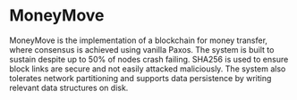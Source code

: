# MoneyMove
MoneyMove is the implementation of a blockchain for money transfer, where consensus is achieved using vanilla Paxos. The system is built to sustain despite up to 50% of nodes crash failing. SHA256 is used to ensure block links are secure and not easily attacked maliciously. The system also tolerates network partitioning and supports data persistence by writing relevant data structures on disk.
